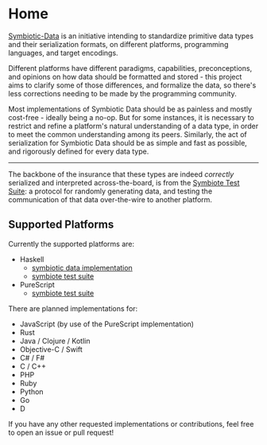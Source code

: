 # Home

[Symbiotic-Data](https://github.com/symbiotic-data) is an initiative intending to standardize
primitive data types and their serialization formats, on different platforms, programming languages, and target
encodings.

Different platforms have different paradigms, capabilities, preconceptions, and opinions on how data should
be formatted and stored - this project aims to clarify some of those differences, and formalize the data,
so there's less corrections needing to be made by the programming community.

Most implementations of Symbiotic Data should be as painless and mostly cost-free -
ideally being a no-op. But for some instances, it is necessary to restrict and refine a
platform's natural understanding of a data type, in order to meet the common understanding among its peers.
Similarly, the act of serialization for Symbiotic Data should be as simple and fast as possible, and
rigorously defined for every data type.

----------------

The backbone of the insurance that these types are indeed _correctly_ serialized and interpreted
across-the-board, is from the [Symbiote Test Suite](/testsuite): a protocol for
randomly generating data, and testing the communication of that data over-the-wire to another platform.

## Supported Platforms

Currently the supported platforms are:

- Haskell
  - [symbiotic data implementation](https://github.com/symbiotic-data/symbiotic-haskell)
  - [symbiote test suite](https://hackage.haskell.org/package/symbiote)
- PureScript
  - [symbiote test suite](https://pursuit.purescript.org/package/purescript-symbiote)

There are planned implementations for:

- JavaScript (by use of the PureScript implementation)
- Rust
- Java / Clojure / Kotlin
- Objective-C / Swift
- C# / F#
- C / C++
- PHP
- Ruby
- Python
- Go
- D

If you have any other requested implementations or contributions, feel free to open an issue or pull request!
